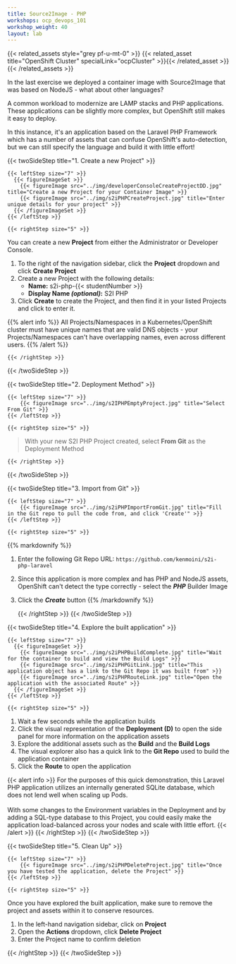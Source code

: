 ```yaml
---
title: Source2Image - PHP
workshops: ocp_devops_101
workshop_weight: 40
layout: lab
---
```


{{< related_assets style="grey pf-u-mt-0" >}}
  {{< related_asset title="OpenShift Cluster" specialLink="ocpCluster" >}}{{< /related_asset >}}
{{< /related_assets >}}

In the last exercise we deployed a container image with Source2Image that was based on NodeJS - what about other languages?

A common workload to modernize are LAMP stacks and PHP applications.  These applications can be slightly more complex, but OpenShift still makes it easy to deploy.

In this instance, it's an application based on the Laravel PHP Framework which has a number of assets that can confuse OpenShift's auto-detection, but we can still specify the language and build it with little effort!

{{< twoSideStep title="1. Create a new Project" >}}
    
    {{< leftStep size="7" >}}
      {{< figureImageSet >}}
        {{< figureImage src="../img/developerConsoleCreateProjectDD.jpg" title="Create a new Project for your Container Image" >}}
        {{< figureImage src="../img/s2iPHPCreateProject.jpg" title="Enter unique details for your project" >}}
      {{< /figureImageSet >}}
    {{< /leftStep >}}

    {{< rightStep size="5" >}}

<p>You can create a new <strong>Project</strong> from either the Administrator or Developer Console.</p>

<ol>
  <li>To the right of the navigation sidebar, click the <strong>Project</strong> dropdown and click <strong>Create Project</strong></li>
  <li>Create a new Project with the following details:
    <ul>
      <li><strong>Name:</strong> s2i-php-{{< studentNumber >}}</li>
      <li><strong>Display Name <em>(optional)</em>:</strong> S2I PHP</li>
    </ul>
  </li>
  <li>Click <strong>Create</strong> to create the Project, and then find it in your listed Projects and click to enter it.</li>
</ol>

{{% alert info %}}
All Projects/Namespaces in a Kubernetes/OpenShift cluster must have unique names that are valid DNS objects - your Projects/Namespaces can't have overlapping names, even across different users.
{{% /alert %}}

    {{< /rightStep >}}
{{< /twoSideStep >}}

{{< twoSideStep title="2. Deployment Method" >}}
    
    {{< leftStep size="7" >}}
        {{< figureImage src="../img/s2IPHPEmptyProject.jpg" title="Select From Git" >}}
    {{< /leftStep >}}

    {{< rightStep size="5" >}}

<blockquote>With your new S2I PHP Project created, select <strong>From Git</strong> as the Deployment Method</blockquote>

    {{< /rightStep >}}
{{< /twoSideStep >}}

{{< twoSideStep title="3. Import from Git" >}}
    
    {{< leftStep size="7" >}}
        {{< figureImage src="../img/s2iPHPImportFromGit.jpg" title="Fill in the Git repo to pull the code from, and click 'Create'" >}}
    {{< /leftStep >}}

    {{< rightStep size="5" >}}

{{% markdownify %}}
1. Enter the following Git Repo URL: `https://github.com/kenmoini/s2i-php-laravel`
2. Since this application is more complex and has PHP and NodeJS assets, OpenShift can't detect the type correctly - select the ***PHP*** Builder Image
3. Click the ***Create*** button
{{% /markdownify %}}

    {{< /rightStep >}}
{{< /twoSideStep >}}

{{< twoSideStep title="4. Explore the built application" >}}
    
    {{< leftStep size="7" >}}
      {{< figureImageSet >}}
        {{< figureImage src="../img/s2iPHPBuildComplete.jpg" title="Wait for the container to build and view the Build Logs" >}}
        {{< figureImage src="../img/s2iPHPGitLink.jpg" title="This application object has a link to the Git Repo it was built from" >}}
        {{< figureImage src="../img/s2iPHPRouteLink.jpg" title="Open the application with the associated Route" >}}
      {{< /figureImageSet >}}
    {{< /leftStep >}}

    {{< rightStep size="5" >}}

<ol>
  <li>Wait a few seconds while the application builds</li>
  <li>Click the visual representation of the <strong>Deployment (D)</strong> to open the side panel for more information on the application assets</li>
  <li>Explore the additional assets such as the <strong>Build</strong> and the <strong>Build Logs</strong></li>
  <li>The visual explorer also has a quick link to the <strong>Git Repo</strong> used to build the application container</li>
  <li>Click the <strong>Route</strong> to open the application</li>
</ol>

{{< alert info >}}
For the purposes of this quick demonstration, this Laravel PHP application utilizes an internally generated SQLite database, which does not lend well when scaling up Pods.
<br><br>
With some changes to the Environment variables in the Deployment and by adding a SQL-type database to this Project, you could easily make the application load-balanced across your nodes and scale with little effort.
{{< /alert >}}
    {{< /rightStep >}}
{{< /twoSideStep >}}

{{< twoSideStep title="5. Clean Up" >}}
    
    {{< leftStep size="7" >}}
        {{< figureImage src="../img/s2iPHPDeleteProject.jpg" title="Once you have tested the application, delete the Project" >}}
    {{< /leftStep >}}

    {{< rightStep size="5" >}}

<p>Once you have explored the built application, make sure to remove the project and assets within it to conserve resources.</p>
<ol>
  <li>In the left-hand navigation sidebar, click on <strong>Project</strong></li>
  <li>Open the <strong>Actions</strong> dropdown, click <strong>Delete Project</strong></li>
  <li>Enter the Project name to confirm deletion</li>
</ol>
    {{< /rightStep >}}
{{< /twoSideStep >}}